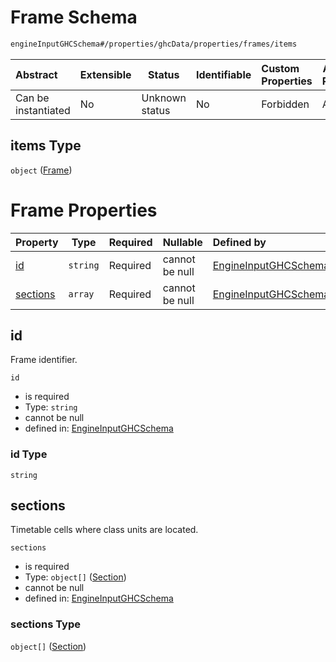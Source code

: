 # Frame Schema

```txt
engineInputGHCSchema#/properties/ghcData/properties/frames/items
```




| Abstract            | Extensible | Status         | Identifiable | Custom Properties | Additional Properties | Access Restrictions | Defined In                                                         |
| :------------------ | ---------- | -------------- | ------------ | :---------------- | --------------------- | ------------------- | ------------------------------------------------------------------ |
| Can be instantiated | No         | Unknown status | No           | Forbidden         | Allowed               | none                | [ghc.schema.json\*](../out/ghc.schema.json "open original schema") |

## items Type

`object` ([Frame](ghc-properties-ghcdata-properties-frames-frame.md))

# Frame Properties

| Property              | Type     | Required | Nullable       | Defined by                                                                                                                                                                           |
| :-------------------- | -------- | -------- | -------------- | :----------------------------------------------------------------------------------------------------------------------------------------------------------------------------------- |
| [id](#id)             | `string` | Required | cannot be null | [EngineInputGHCSchema](ghc-properties-ghcdata-properties-frames-frame-properties-id.md "engineInputGHCSchema#/properties/ghcData/properties/frames/items/properties/id")             |
| [sections](#sections) | `array`  | Required | cannot be null | [EngineInputGHCSchema](ghc-properties-ghcdata-properties-frames-frame-properties-sections.md "engineInputGHCSchema#/properties/ghcData/properties/frames/items/properties/sections") |

## id

Frame identifier.


`id`

-   is required
-   Type: `string`
-   cannot be null
-   defined in: [EngineInputGHCSchema](ghc-properties-ghcdata-properties-frames-frame-properties-id.md "engineInputGHCSchema#/properties/ghcData/properties/frames/items/properties/id")

### id Type

`string`

## sections

Timetable cells where class units are located.


`sections`

-   is required
-   Type: `object[]` ([Section](ghc-properties-ghcdata-properties-frames-frame-properties-sections-section.md))
-   cannot be null
-   defined in: [EngineInputGHCSchema](ghc-properties-ghcdata-properties-frames-frame-properties-sections.md "engineInputGHCSchema#/properties/ghcData/properties/frames/items/properties/sections")

### sections Type

`object[]` ([Section](ghc-properties-ghcdata-properties-frames-frame-properties-sections-section.md))
